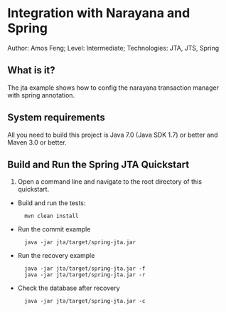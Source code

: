 Integration with Narayana and Spring
==================================================================================================
Author: Amos Feng;
Level: Intermediate;
Technologies: JTA, JTS, Spring 

What is it?
-----------

The jta example shows how to config the narayana transaction manager with spring annotation.



System requirements
-------------------

All you need to build this project is Java 7.0 (Java SDK 1.7) or better and Maven 3.0 or better.


Build and Run the Spring JTA Quickstart
-------------------------------

1. Open a command line and navigate to the root directory of this quickstart.
* Build and run the tests:

        mvn clean install
* Run the commit example

        java -jar jta/target/spring-jta.jar
* Run the recovery example

        java -jar jta/target/spring-jta.jar -f
        java -jar jta/target/spring-jta.jar -r
* Check the database after recovery

        java -jar jta/target/spring-jta.jar -c
